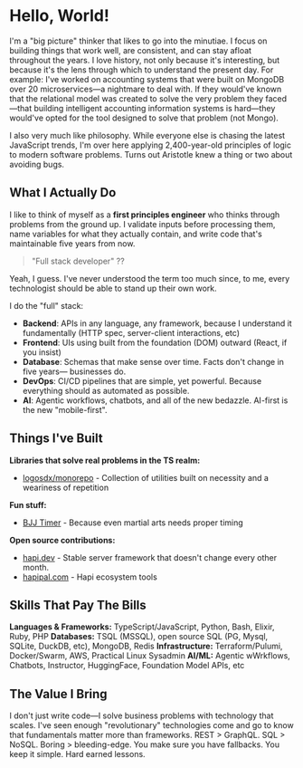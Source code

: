 # Hello, World!

I'm a "big picture" thinker that likes to go into the minutiae. I focus on building things that work well, are consistent, and can stay afloat throughout the years. I love history, not only because it's interesting, but because it's the lens through which to understand the present day. For example: I've worked on accounting systems that were built on MongoDB over 20 microservices—a nightmare to deal with. If they would've known that the relational model was created to solve the very problem they faced—that building intelligent accounting information systems is hard—they would've opted for the tool designed to solve that problem (not Mongo).

I also very much like philosophy. While everyone else is chasing the latest JavaScript trends, I'm over here applying 2,400-year-old principles of logic to modern software problems. Turns out Aristotle knew a thing or two about avoiding bugs.

## What I Actually Do

I like to think of myself as a **first principles engineer** who thinks through problems from the ground up. I validate inputs before processing them, name variables for what they actually contain, and write code that's maintainable five years from now.

> "Full stack developer" ??

Yeah, I guess. I've never understood the term too much since, to me, every technologist should be able to stand up their own work.

I do the "full" stack:
- **Backend**: APIs in any language, any framework, because I understand it fundamentally (HTTP spec, server-client interactions, etc)
- **Frontend**: UIs using built from the foundation (DOM) outward (React, if you insist)
- **Database**: Schemas that make sense over time. Facts don't change in five years— businesses do.
- **DevOps**: CI/CD pipelines that are simple, yet powerful. Because everything should as automated as possible.
- **AI**: Agentic workflows, chatbots, and all of the new bedazzle. AI-first is the new "mobile-first".

## Things I've Built

**Libraries that solve real problems in the TS realm:**
- [logosdx/monorepo](https://github.com/logosdx/monorepo) - Collection of utilities built on necessity and a weariness of repetition

**Fun stuff:**
- [BJJ Timer](https://bjj-timer.pages.dev/) - Because even martial arts needs proper timing

**Open source contributions:**
- [hapi.dev](https://hapi.dev) - Stable server framework that doesn't change every other month.
- [hapipal.com](https://hapipal.com) - Hapi ecosystem tools

## Skills That Pay The Bills

**Languages & Frameworks:** TypeScript/JavaScript, Python, Bash, Elixir, Ruby, PHP
**Databases:** TSQL (MSSQL), open source SQL (PG, Mysql, SQLite, DuckDB, etc), MongoDB, Redis
**Infrastructure:** Terraform/Pulumi, Docker/Swarm, AWS, Practical Linux Sysadmin
**AI/ML:** Agentic wWrkflows, Chatbots, Instructor, HuggingFace, Foundation Model APIs, etc

## The Value I Bring

I don't just write code—I solve business problems with technology that scales. I've seen enough "revolutionary" technologies come and go to know that fundamentals matter more than frameworks. REST > GraphQL. SQL > NoSQL. Boring > bleeding-edge. You make sure you have fallbacks. You keep it simple. Hard earned lessons.
